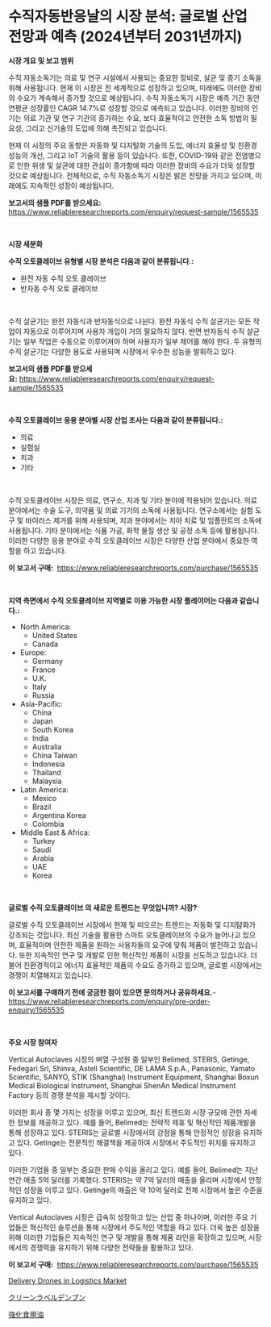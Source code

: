 <p><h1>수직자동반응날의 시장 분석: 글로벌 산업 전망과 예측 (2024년부터 2031년까지)</h1></p><p><strong>시장 개요 및 보고 범위</strong></p>
<p><p>수직 자동소독기는 의료 및 연구 시설에서 사용되는 중요한 장비로, 살균 및 증기 소독을 위해 사용됩니다. 현재 이 시장은 전 세계적으로 성장하고 있으며, 미래에도 이러한 장비의 수요가 계속해서 증가할 것으로 예상됩니다. 수직 자동소독기 시장은 예측 기간 동안 연평균 성장률인 CAGR 14.7%로 성장할 것으로 예측되고 있습니다. 이러한 장비의 인기는 의료 기관 및 연구 기관의 증가하는 수요, 보다 효율적이고 안전한 소독 방법의 필요성, 그리고 신기술의 도입에 의해 촉진되고 있습니다.</p><p>현재 이 시장의 주요 동향은 자동화 및 디지털화 기술의 도입, 에너지 효율성 및 친환경 성능의 개선, 그리고 IoT 기술의 활용 등이 있습니다. 또한, COVID-19와 같은 전염병으로 인한 위생 및 살균에 대한 관심이 증가함에 따라 이러한 장비의 수요가 더욱 성장할 것으로 예상됩니다. 전체적으로, 수직 자동소독기 시장은 밝은 전망을 가지고 있으며, 미래에도 지속적인 성장이 예상됩니다.</p></p>
<p><strong>보고서의 샘플 PDF를 받으세요:</strong> <a href="https://www.reliableresearchreports.com/enquiry/request-sample/1565535">https://www.reliableresearchreports.com/enquiry/request-sample/1565535</a></p>
<p>&nbsp;</p>
<p><strong>시장 세분화</strong></p>
<p><strong>수직 오토클레이브 유형별 시장 분석은 다음과 같이 분류됩니다.:</strong></p>
<p><ul><li>완전 자동 수직 오토 클레이브</li><li>반자동 수직 오토 클레이브</li></ul></p>
<p>&nbsp;</p>
<p><p>수직 살균기는 완전 자동식과 반자동식으로 나뉜다. 완전 자동식 수직 살균기는 모든 작업이 자동으로 이루어지며 사용자 개입이 거의 필요하지 않다. 반면 반자동식 수직 살균기는 일부 작업은 수동으로 이루어져야 하며 사용자가 일부 제어를 해야 한다. 두 유형의 수직 살균기는 다양한 용도로 사용되며 시장에서 우수한 성능을 발휘하고 있다.</p></p>
<p><strong>보고서의 샘플 PDF를 받으세요:</strong>&nbsp;<a href="https://www.reliableresearchreports.com/enquiry/request-sample/1565535">https://www.reliableresearchreports.com/enquiry/request-sample/1565535</a></p>
<p>&nbsp;</p>
<p><strong> 수직 오토클레이브 응용 분야별 시장 산업 조사는 다음과 같이 분류됩니다.:</strong></p>
<p><ul><li>의료</li><li>실험실</li><li>치과</li><li>기타</li></ul></p>
<p>&nbsp;</p>
<p><p>수직 오토클레이브 시장은 의료, 연구소, 치과 및 기타 분야에 적용되어 있습니다. 의료 분야에서는 수술 도구, 의약품 및 의료 기기의 소독에 사용됩니다. 연구소에서는 실험 도구 및 바이러스 제거를 위해 사용되며, 치과 분야에서는 치아 치료 및 임플란트의 소독에 사용됩니다. 기타 분야에서는 식품 가공, 화학 물질 생산 및 공정 소독 등에 활용됩니다. 이러한 다양한 응용 분야로 수직 오토클레이브 시장은 다양한 산업 분야에서 중요한 역할을 하고 있습니다.</p></p>
<p><strong>이 보고서 구매:</strong>&nbsp; <a href="https://www.reliableresearchreports.com/purchase/1565535">https://www.reliableresearchreports.com/purchase/1565535</a></p>
<p>&nbsp;</p>
<p><strong>지역 측면에서 수직 오토클레이브 지역별로 이용 가능한 시장 플레이어는 다음과 같습니다.:</strong></p>
<p><ul>
    <li>
        North America:
        <ul>
            <li>United States</li>
            <li>Canada</li>
        </ul>
    </li>
    <li>
        Europe:
        <ul>
            <li>Germany</li>
            <li>France</li>
            <li>U.K.</li>
            <li>Italy</li>
            <li>Russia</li>
        </ul>
    </li>
    <li>
        Asia-Pacific:
        <ul>
            <li>China</li>
            <li>Japan</li>
            <li>South Korea</li>
            <li>India</li>
            <li>Australia</li>
            <li>China Taiwan</li>
            <li>Indonesia</li>
            <li>Thailand</li>
            <li>Malaysia</li>
        </ul>
    </li>
    <li>
        Latin America:
        <ul>
            <li>Mexico</li>
            <li>Brazil</li>
            <li>Argentina Korea</li>
            <li>Colombia</li>
        </ul>
    </li>
    <li>
        Middle East & Africa:
        <ul>
            <li>Turkey</li>
            <li>Saudi</li>
            <li>Arabia</li>
            <li>UAE</li>
            <li>Korea</li>
        </ul>
    </li>
    </ul></p>
<p>&nbsp;</p>
<p><strong>글로벌 수직 오토클레이브 의 새로운 트렌드는 무엇입니까? 시장?</strong></p>
<p><p>글로벌 수직 오토클레이브 시장에서 현재 및 떠오르는 트렌드는 자동화 및 디지턈화가 강조되는 것입니다. 최신 기술을 활용한 스마트 오토클레이브의 수요가 늘어나고 있으며, 효율적이며 안전한 제품을 원하는 사용자들의 요구에 맞춰 제품이 발전하고 있습니다. 또한 지속적인 연구 및 개발로 인한 혁신적인 제품이 시장을 선도하고 있습니다. 더불어 친환경적이고 에너지 효율적인 제품의 수요도 증가하고 있으며, 글로벌 시장에서는 경쟁이 치열해지고 있습니다.</p></p>
<p><strong>이 보고서를 구매하기 전에 궁금한 점이 있으면 문의하거나 공유하세요.</strong>- <a href="https://www.reliableresearchreports.com/enquiry/pre-order-enquiry/1565535">https://www.reliableresearchreports.com/enquiry/pre-order-enquiry/1565535</a></p>
<p>&nbsp;</p>
<p><strong>주요 시장 참여자</strong></p>
<p><p>Vertical Autoclaves 시장의 벼열 구성원 중 일부인 Belimed, STERIS, Getinge, Fedegari Srl, Shinva, Astell Scientific, DE LAMA S.p.A., Panasonic, Yamato Scientific, SANYO, STIK (Shanghai) Instrument Equipment, Shanghai Boxun Medical Biological Instrument, Shanghai ShenAn Medical Instrument Factory 등의 경쟁 분석을 제시할 것이다.</p><p>이러한 회사 중 몇 가지는 성장을 이루고 있으며, 최신 트렌드와 시장 규모에 관한 자세한 정보를 제공하고 있다. 예를 들어, Belimed는 전략적 제휴 및 혁신적인 제품개발을 통해 성장하고 있다. STERIS는 글로벌 시장에서의 강점을 통해 안정적인 성장을 유지하고 있다. Getinge는 전문적인 해결책을 제공하여 시장에서 주도적인 위치를 유지하고 있다. </p><p>이러한 기업들 중 일부는 중요한 판매 수익을 올리고 있다. 예를 들어, Belimed는 지난 연간 매출 5억 달러를 기록했다. STERIS는 약 7억 달러의 매출을 올리며 시장에서 안정적인 성장을 이루고 있다. Getinge의 매출은 약 10억 달러로 전체 시장에서 높은 수준을 유지하고 있다.</p><p>Vertical Autoclaves 시장은 급속히 성장하고 있는 산업 중 하나이며, 이러한 주요 기업들은 혁신적인 솔루션을 통해 시장에서 주도적인 역할을 하고 있다. 더욱 높은 성장을 위해 이러한 기업들은 지속적인 연구 및 개발을 통해 제품 라인을 확장하고 있으며, 시장에서의 경쟁력을 유지하기 위해 다양한 전략들을 활용하고 있다.</p></p>
<p><strong>이 보고서 구매:</strong>&nbsp;&nbsp;<a href="https://www.reliableresearchreports.com/purchase/1565535">https://www.reliableresearchreports.com/purchase/1565535</a></p>
<p><p><a href="https://copper-carbon-84f.notion.site/Delivery-Drones-in-Logistics-Market-Size-Furnishes-Valuable-Information-Encompassing-Market-Share-M-8ed05de1598e4467b2aaf0c44555409d">Delivery Drones in Logistics Market</a></p><p><a href="https://github.com/marbadji/Market-Research-Report-List-1/blob/main/56811145956.md">クリーンラベルデンプン</a></p><p><a href="https://github.com/KaydenJohns1964/Market-Research-Report-List-1/blob/main/31839395957.md">強化食用油</a></p></p>
